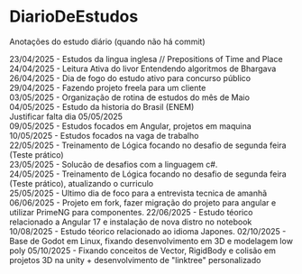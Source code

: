 # DiarioDeEstudos
Anotações do estudo diário (quando não há commit)

23/04/2025 - Estudos da lingua inglesa //  Prepositions of Time and Place <br/>
24/04/2025 - Leitura Ativa do livor Entendendo algoritmos de Bhargava <br/>
26/04/2025 - Dia de fogo do estudo ativo para concurso público  <br/>
29/04/2025 - Fazendo projeto freela para um cliente  <br/>
03/05/2025 - Organização de rotina de estudos do mês de Maio  <br/>
04/05/2025 - Estudo da historia do Brasil (ENEM)  <br/>
Justificar falta dia 05/05/2025 <br/>
09/05/2025 - Estudos focados em Angular, projetos em maquina <br/>
10/05/2025 - Estudos focados na vaga de trabalho <br/>
22/05/2025 - Treinamento de Lógica focando no desafio de segunda feira (Teste prático) <br/>
23/05/2025 - Solucão de desafios com a linguagem c#. <br/>
24/05/2025 - Treinamento de Lógica focando no desafio de segunda feira (Teste prático), atualizando o curriculo <br/>
25/05/2025 - Ultimo dia de foco para a entrevista tecnica de amanhã
06/06/2025 - Projeto em fork, fazer migração do projeto para angular e utilizar PrimeNG para componentes.
22/06/2025 - Estudo téorico relacionado a Angular 17 e instalação de nova distro no notebook
10/08/2025 - Estudo téorico relacionado ao idioma Japones.
02/10/2025 - Base de Godot em Linux, fixando desenvolvimento em 3D e modelagem low poly
05/10/2025 - Fixando conceitos de Vector, RigidBody e colisão em projetos 3D na unity + desenvolvimento de "linktree" personalizado
